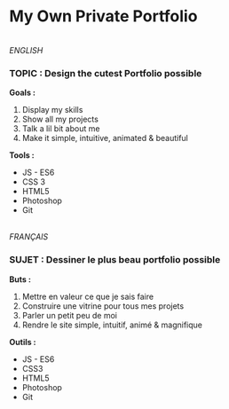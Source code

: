 # My Own Private Portfolio
\
*ENGLISH*
### TOPIC : Design the cutest Portfolio possible
**Goals :**
1. Display my skills
2. Show all my projects 
3. Talk a lil bit about me
4. Make it simple, intuitive, animated & beautiful

**Tools :**
- JS - ES6
- CSS 3
- HTML5
- Photoshop
- Git

\
*FRANÇAIS* 
### SUJET : Dessiner le plus beau portfolio possible
**Buts :**
1. Mettre en valeur ce que je sais faire
2. Construire une vitrine pour tous mes projets
3. Parler un petit peu de moi
4. Rendre le site simple, intuitif, animé & magnifique

**Outils :**
- JS - ES6
- CSS3
- HTML5
- Photoshop
- Git
